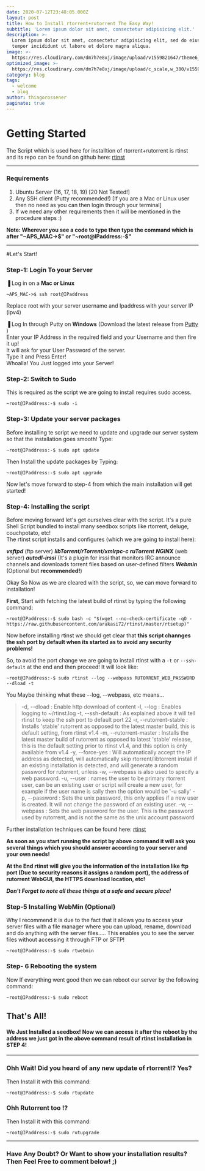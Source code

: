 ```yaml
---
date: 2020-07-12T23:48:05.000Z
layout: post
title: How to Install rtorrent+rutorrent The Easy Way!
subtitle: 'Lorem ipsum dolor sit amet, consectetur adipisicing elit.'
description: >-
  Lorem ipsum dolor sit amet, consectetur adipisicing elit, sed do eiusmod
  tempor incididunt ut labore et dolore magna aliqua.
image: >-
  https://res.cloudinary.com/dm7h7e8xj/image/upload/v1559821647/theme6_qeeojf.jpg
optimized_image: >-
  https://res.cloudinary.com/dm7h7e8xj/image/upload/c_scale,w_380/v1559821647/theme6_qeeojf.jpg
category: blog
tags:
  - welcome
  - blog
author: thiagorossener
paginate: true
---
```

# Getting Started
The Script which is used here for installtion of rtorrent+rutorrent is rtinst and its repo can be found on github here: [rtinst](https://github.com/arakasi72/rtinst)

---

### Requirements  
1) Ubuntu Server (16, 17, 18, 19) [20 Not Tested!]
2) Any SSH client (Putty recommended!) [If you are a Mac or Linux user then no need as you can then login through your terminal]
3) If we need any other requirements then it will be mentioned in the procedure steps :)

**Note: Wherever you see a code to type then type the command which is after "~APS_MAC->$" or "~root@IPaddress:-$"**  

---

#Let's Start!
### Step-1: Login To your Server
▐ Log in on a **Mac or Linux**  
```
~APS_MAC->$ ssh root@IPaddress
```  
Replace root with your server username and Ipaddress with your server IP (ipv4)

▐ Log In through Putty on **Windows** (Download the latest release from [Putty](https://www.chiark.greenend.org.uk/~sgtatham/putty/latest.html) )  
Enter your IP Address in the required field and your Username and then fire it up!  
It will ask for your User Password of the server.  
 Type it and Press Enter!  
Whoalla! You Just logged into your Server!

### Step-2: Switch to Sudo
This is required as the script we are going to install requires sudo access.  
```
~root@IPaddress:-$ sudo -i
```

### Step-3: Update your server packages
Before installing te script we need to update and upgrade our server system so that the installation goes smooth!
Type:  
```
~root@IPaddress:-$ sudo apt update
```

Then Install the update packages by Typing:  
```
~root@IPaddress:-$ sudo apt upgrade
```

Now let's move forward to step-4 from which the main installation will get started!

### Step-4: Installing the script
Before moving forward let's get ourselves clear with the script. It's a pure Shell Script bundled to install many seedbox scripts like rtorrent, deluge, couchpotato, etc!  
The rtinst script installs and configures (which we are going to install here):  

***vsftpd*** (ftp server)
***libTorrent/rTorrent/xmlrpc-c***
***ruTorrent***
***NGINX*** (web server)
***autodl-irssi*** (It's a plugin for irssi that monitors IRC announce channels and downloads torrent files based on user-defined filters
***Webmin*** (Optional but **recommended!**)  

Okay So Now as we are cleared with the script, so, we can move forward to installation!  




**First**, Start with fetching the latest build of rtinst by typing the following command:  
```
~root@IPaddress:-$ sudo bash -c "$(wget --no-check-certificate -qO - https://raw.githubusercontent.com/arakasi72/rtinst/master/rtsetup)"
```

Now before installing rtinst we should get clear that **this script channges the ssh port by default when its started as to avoid any security problems!**  

So, to avoid the port change we are going to install rtinst with a ```-t``` or ```--ssh-default``` at the end and then proceed!
It will look like:  
```
~root@IPaddress:-$ sudo rtinst --log --webpass RUTORRENT_WEB_PASSWORD --dload -t
```

You Maybe  thinking what these --log, --webpass, etc means...  

> -d, --dload : Enable http download of content
 -l, --log : Enables logging to ~/rtinst.log
 -t, --ssh-default : As explained above it will tell rtinst to keep the ssh port to default port 22
 -r, --rutorrent-stable : Installs 'stable' rutorrent as opposed to the latest master build, this is default setting, from rtinst v1.4
 -m, --rutorrent-master : Installs the latest master build of rutorrent as opposed to latest 'stable' release, this is the default setting prior to rtinst v1.4, and this option is only available from v1.4
 -y, --force-yes : Will automatically accept the IP address as detected, will automatically skip rtorrent/libtorrent install if an existing installation is detected, and will generate a random password for rutorrent, unless -w, --webpass is also used to specify a web password.
 -u, --user : names the user to be primary rtorrent user, can be an existing user or script will create a new user, for example if the user name is sally then the option would be '-u sally'
 -p, --password : Sets the unix password, this only applies if a new user is created. It will not change the password of an existing user.
 -w, --webpass : Sets the web password for the user. This is the password used by rutorrent, and is not the same as the unix account password

Further installation techniques can be found here: [rtinst](https://github.com/arakasi72/rtinst/)

**As soon as you start running the script by above command it will ask you several things which you should answer according to your server and your own needs!**

**At the End rtinst will give you the information of the installation like ftp port (Due to security reasons it assigns a random port), the address of rutorrent WebGUI, the HTTPS download location, etc!** 
 
***Don't Forget to note all these things at a safe and secure place!***

### Step-5 Installing WebMin (Optional)
Why I recommend it is due to the fact that it allows you to access your server files with a file manager where you can upload, rename, download and do anything with the server files..... This enables you to see the server files without accessing it through FTP or SFTP! 

```
~root@IPaddress:-$ sudo rtwebmin
```

### Step- 6 Rebooting the system
Now If everything went good then we can reboot our server by the following command:  

```
~root@IPaddress:-$ sudo reboot
```

## That's All!
#### We Just Installed a seedbox! Now we can access it after the reboot by the address we just got in the above command result of rtinst installation in STEP 4!

---

### Ohh Wait! Did you heard of any new update of rtorrent!? Yes?
Then Install it with this command:  

```
~root@IPaddress:-$ sudo rtupdate
```

### Ohh Rutorrent too !?
Then Install it with this command:  

```
~root@IPaddress:-$ sudo rutupgrade
```

---

### Have Any Doubt? Or Want to show your installation results? Then Feel Free to comment below! ;)


